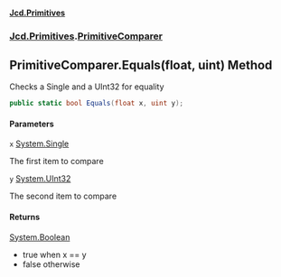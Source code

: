 #### [Jcd.Primitives](index.md 'index')
### [Jcd.Primitives](Jcd.Primitives.md 'Jcd.Primitives').[PrimitiveComparer](Jcd.Primitives.PrimitiveComparer.md 'Jcd.Primitives.PrimitiveComparer')

## PrimitiveComparer.Equals(float, uint) Method

Checks a Single and a UInt32 for equality

```csharp
public static bool Equals(float x, uint y);
```
#### Parameters

<a name='Jcd.Primitives.PrimitiveComparer.Equals(float,uint).x'></a>

`x` [System.Single](https://docs.microsoft.com/en-us/dotnet/api/System.Single 'System.Single')

The first item to compare

<a name='Jcd.Primitives.PrimitiveComparer.Equals(float,uint).y'></a>

`y` [System.UInt32](https://docs.microsoft.com/en-us/dotnet/api/System.UInt32 'System.UInt32')

The second item to compare

#### Returns
[System.Boolean](https://docs.microsoft.com/en-us/dotnet/api/System.Boolean 'System.Boolean')  
*  true when x == y  
*  false otherwise